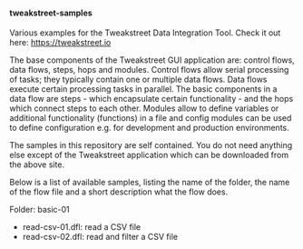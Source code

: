 #### tweakstreet-samples

Various examples for the Tweakstreet Data Integration Tool. Check it out here: https://tweakstreet.io

The base components of the Tweakstreet GUI application are: control flows, data flows, steps, hops and modules. Control flows allow serial processing of tasks; they typically contain one or multiple data flows. Data flows execute certain processing tasks in parallel. The basic components in a data flow are steps - which encapsulate certain functionality - and the hops which connect steps to each other. Modules allow to define variables or additional functionality (functions) in a file and config modules can be used to define configuration e.g. for development and production environments.

The samples in this repository are self contained. You do not need anything else except of the Tweakstreet application which can be downloaded from the above site.

Below is a list of available samples, listing the name of the folder, the name of the flow file and a short description what the flow does.

Folder: basic-01
- read-csv-01.dfl: read a CSV file
- read-csv-02.dfl: read and filter a CSV file
